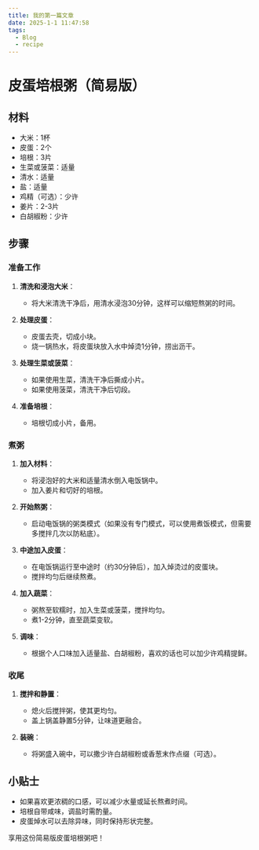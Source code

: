 ```yaml
---
title: 我的第一篇文章
date: 2025-1-1 11:47:58
tags:
  - Blog
  - recipe
---
```


# 皮蛋培根粥（简易版）

## 材料

- 大米：1杯
- 皮蛋：2个
- 培根：3片
- 生菜或菠菜：适量
- 清水：适量
- 盐：适量
- 鸡精（可选）：少许
- 姜片：2-3片
- 白胡椒粉：少许

## 步骤

### 准备工作
1. **清洗和浸泡大米**：
   - 将大米清洗干净后，用清水浸泡30分钟，这样可以缩短熬粥的时间。

2. **处理皮蛋**：
   - 皮蛋去壳，切成小块。
   - 烧一锅热水，将皮蛋块放入水中焯烫1分钟，捞出沥干。

3. **处理生菜或菠菜**：
   - 如果使用生菜，清洗干净后撕成小片。
   - 如果使用菠菜，清洗干净后切段。

4. **准备培根**：
   - 培根切成小片，备用。

### 煮粥
1. **加入材料**：
   - 将浸泡好的大米和适量清水倒入电饭锅中。
   - 加入姜片和切好的培根。

2. **开始熬粥**：
   - 启动电饭锅的粥类模式（如果没有专门模式，可以使用煮饭模式，但需要多搅拌几次以防粘底）。

3. **中途加入皮蛋**：
   - 在电饭锅运行至中途时（约30分钟后），加入焯烫过的皮蛋块。
   - 搅拌均匀后继续熬煮。

4. **加入蔬菜**：
   - 粥熬至软糯时，加入生菜或菠菜，搅拌均匀。
   - 煮1-2分钟，直至蔬菜变软。

5. **调味**：
   - 根据个人口味加入适量盐、白胡椒粉，喜欢的话也可以加少许鸡精提鲜。

### 收尾
1. **搅拌和静置**：
   - 熄火后搅拌粥，使其更均匀。
   - 盖上锅盖静置5分钟，让味道更融合。

2. **装碗**：
   - 将粥盛入碗中，可以撒少许白胡椒粉或香葱末作点缀（可选）。

## 小贴士
- 如果喜欢更浓稠的口感，可以减少水量或延长熬煮时间。
- 培根自带咸味，调盐时需酌量。
- 皮蛋焯水可以去除异味，同时保持形状完整。

享用这份简易版皮蛋培根粥吧！

